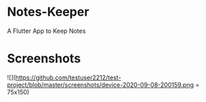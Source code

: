 # Notes-Keeper
A Flutter App to Keep Notes

# Screenshots
![](https://github.com/testuser2212/test-project/blob/master/screenshots/device-2020-09-08-200159.png = 75x150)


